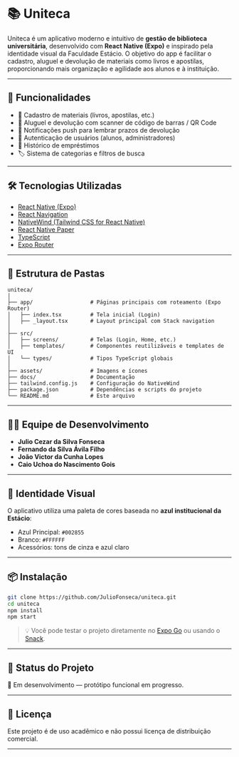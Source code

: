 
# 📚 Uniteca

Uniteca é um aplicativo moderno e intuitivo de **gestão de biblioteca universitária**, desenvolvido com **React Native (Expo)** e inspirado pela identidade visual da Faculdade Estácio. O objetivo do app é facilitar o cadastro, aluguel e devolução de materiais como livros e apostilas, proporcionando mais organização e agilidade aos alunos e à instituição.

---

## 🚀 Funcionalidades

- 📖 Cadastro de materiais (livros, apostilas, etc.)
- 📲 Aluguel e devolução com scanner de código de barras / QR Code
- 🔔 Notificações push para lembrar prazos de devolução
- 👤 Autenticação de usuários (alunos, administradores)
- 🧾 Histórico de empréstimos
- 🏷️ Sistema de categorias e filtros de busca

---

## 🛠️ Tecnologias Utilizadas

- [React Native (Expo)](https://expo.dev/)
- [React Navigation](https://reactnavigation.org/)
- [NativeWind (Tailwind CSS for React Native)](https://www.nativewind.dev/)
- [React Native Paper](https://callstack.github.io/react-native-paper/)
- [TypeScript](https://www.typescriptlang.org/)
- [Expo Router](https://expo.github.io/router/)

---

## 📁 Estrutura de Pastas

```
uniteca/
│
├── app/                  # Páginas principais com roteamento (Expo Router)
│   ├── index.tsx         # Tela inicial (Login)
│   ├── _layout.tsx       # Layout principal com Stack navigation
│
├── src/
│   ├── screens/          # Telas (Login, Home, etc.)
│   ├── templates/        # Componentes reutilizáveis e templates de UI
│   └── types/            # Tipos TypeScript globais
│
├── assets/               # Imagens e ícones
├── docs/                 # Documentação
├── tailwind.config.js    # Configuração do NativeWind
├── package.json          # Dependências e scripts do projeto
└── README.md             # Este arquivo
```

---

## 👨‍💻 Equipe de Desenvolvimento

- **Julio Cezar da Silva Fonseca**
- **Fernando da Silva Ávila Filho**
- **João Victor da Cunha Lopes**
- **Caio Uchoa do Nascimento Gois**

---

## 💙 Identidade Visual

O aplicativo utiliza uma paleta de cores baseada no **azul institucional da Estácio**:

- Azul Principal: `#002855`
- Branco: `#FFFFFF`
- Acessórios: tons de cinza e azul claro

---

## 📦 Instalação

```bash
git clone https://github.com/JulioFonseca/uniteca.git
cd uniteca
npm install
npm start
```

> 💡 Você pode testar o projeto diretamente no [Expo Go](https://expo.dev) ou usando o [Snack](https://snack.expo.dev).

---

## 📌 Status do Projeto

🚧 Em desenvolvimento — protótipo funcional em progresso.

---

## 📄 Licença

Este projeto é de uso acadêmico e não possui licença de distribuição comercial.

---